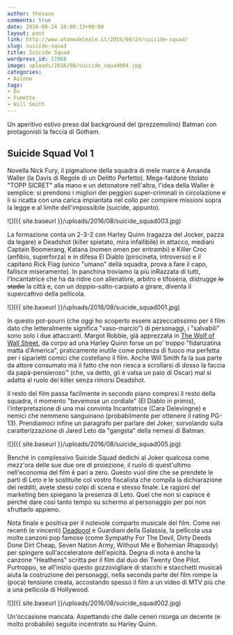```yaml
---
author: thesave
comments: true
date: 2016-08-24 18:00:13+00:00
layout: post
link: http://www.atomodelmale.it/2016/08/24/suicide-squad/
slug: suicide-squad
title: Suicide Squad
wordpress_id: 17068
image: uploads/2016/08/suicide_squad004.jpg
categories:
- Azione
tags:
- Dc
- Fumetto
- Will Smith
---
```


Un aperitivo estivo preso dal background del (prezzemolino) Batman con protagonisti la feccia di Gotham.

## Suicide Squad Vol 1

Novella Nick Fury, il pigmalione della squadra di mele marce è Amanda Waller (la Davis di Regole di un Delitto Perfetto). Mega-faldone titolato "TOPP SICRET" alla mano e un detonatore nell'altra, l'idea della Waller è semplice: si prendono i migliori dei peggiori super-criminali in circolazione e li si ricatta con una carica impiantata nel collo per compiere missioni sopra la legge e al limite dell'impossibile (suicide, appunto).

![]({{ site.baseurl }}/uploads/2016/08/suicide_squad003.jpg)

La formazione conta un 2-3-2 con Harley Quinn (ragazza del Jocker, pazza da legare) e Deadshot (killer spietato, mira infallibile) in attacco, mediani Captain Boomerang, Katana (nomen omen per entrambi) e Killer Croc (anfibio, superforza) e in difesa El Diablo (pirocineta, introverso) e il capitano Rick Flag (unico "umano" della squadra, prova a fare il capo, fallisce miseramente). In panchina troviamo la più inRazzata di tutti, l'Incantatrice che ha da ridire con allenatore, arbitro e tifoseria, distrugge <del>lo stadio</del> la città e, con un doppio-salto-carpiato a girare, diventa il supercattivo della pellicola.

![]({{ site.baseurl }}/uploads/2016/08/suicide_squad001.jpg)

In questo pot-pourri (che oggi ho scoperto essere azzeccatissimo per il film dato che letteralmente significa "vaso-marcio") di personaggi, i "salvabili" sono solo i due attaccanti. Margot Robbie, già apprezzata in [The Wolf of Wall Street](/2014/01/28/the-wolf-of-wall-street.html), da corpo ad una Harley Quinn forse un po' troppo "fidanzatina matta d'America", praticamente inutile come potenza di fuoco ma perfetta per i siparietti comici che costellano il film. Anche Will Smith fa la sua parte da attore consumato ma il fatto che non riesca a scrollarsi di dosso la faccia da papà-pensieroso™ (che, va detto, gli è valsa un paio di Oscar) mal si adatta al ruolo del killer senza rimorsi Deadshot.

Il resto del film passa facilmente in secondo piano compresi il resto della squadra, il momento "bevemose un cordiale" (El Diablo in primis), l'interpretazione di una mai convinta Incantatrice (Cara Delevingne) e nemici che nemmeno sanguinano (probabilmente per ottenere il rating PG-13). Prendiamoci infine un paragrafo per parlare del Joker, sorvolando sulla caratterizzazione di Jared Leto da "gangsta" della nemesi di Batman.

![]({{ site.baseurl }}/uploads/2016/08/suicide_squad005.jpg)

Benché in complessivo Suicide Squad dedichi al Joker qualcosa come mezz'ora delle sue due ore di proiezione, il ruolo di quest'ultimo nell'economia del film è pari a zero. Questo vuol dire che se prendete le parti di Leto e le sostituite col vostro fiscalista che compila la dichiarazione dei redditi, avete stessi colpi di scena e stesso finale. Le ragioni del marketing ben spiegano la presenza di Leto. Quel che non si capisce è perché dare così tanto tempo su schermo al personaggio per poi non sfruttarlo appieno.

Nota finale e positiva per il notevole comparto musicale del film. Come nei recenti (e vincenti) [Deadpool](/2016/02/29/deadpool.html) e Guardiani della Galassia, la pellicola usa molte canzoni pop famose (come Sympathy For The Devil, Dirty Deeds Done Dirt Cheap, Seven Nation Army, Without Me e Bohemian Rhapsody) per spingere sull'acceleratore dell'epicità. Degna di nota è anche la canzone "Heathens" scritta per il film dal duo dei Twenty One Pilot. Purtroppo, se all'inizio questo gozzovigliare di stacchi e stacchetti musicali aiuta la costruzione dei personaggi, nella seconda parte del film rompe la (poca) tensione creata, accostando spesso il film a un video di MTV più che a una pellicola di Hollywood.

![]({{ site.baseurl }}/uploads/2016/08/suicide_squad002.jpg)

Un'occasione mancata. Aspettando che dalle ceneri risorga un decente (e molto probabile) seguito incentrato su Harley Quinn.
